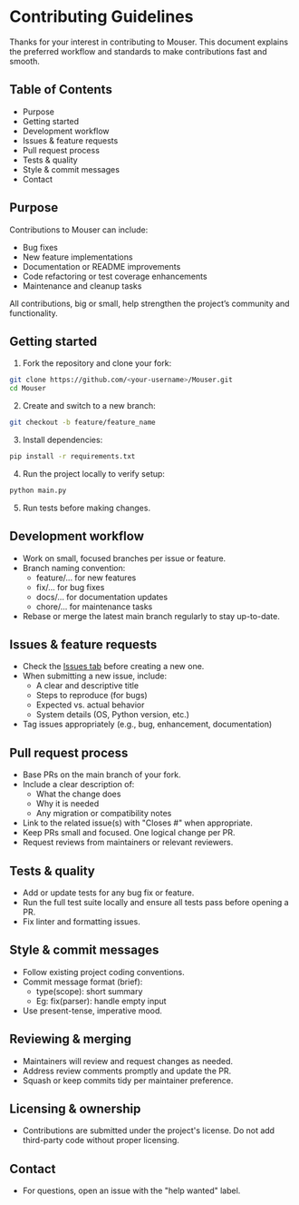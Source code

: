 # Contributing Guidelines

Thanks for your interest in contributing to Mouser. This document explains the preferred workflow and standards to make contributions fast and smooth.

## Table of Contents
- Purpose
- Getting started
- Development workflow
- Issues & feature requests
- Pull request process
- Tests & quality
- Style & commit messages
- Contact

## Purpose
Contributions to Mouser can include:

- Bug fixes
- New feature implementations
- Documentation or README improvements
- Code refactoring or test coverage enhancements
- Maintenance and cleanup tasks

All contributions, big or small, help strengthen the project’s community and functionality.

## Getting started

1. Fork the repository and clone your fork:
```bash
git clone https://github.com/<your-username>/Mouser.git
cd Mouser
```
2. Create and switch to a new branch:
```bash
git checkout -b feature/feature_name
```
3. Install dependencies:
```bash
pip install -r requirements.txt
```
4. Run the project locally to verify setup:
```bash
python main.py
```
5. Run tests before making changes.

## Development workflow
- Work on small, focused branches per issue or feature.
- Branch naming convention:
   - feature/... for new features
   - fix/... for bug fixes
   - docs/... for documentation updates
   - chore/... for maintenance tasks
- Rebase or merge the latest main branch regularly to stay up-to-date.

## Issues & feature requests

- Check the [Issues tab](https://github.com/oss-slu/Mouser/issues) before creating a new one.
- When submitting a new issue, include:
  - A clear and descriptive title
  - Steps to reproduce (for bugs)
  - Expected vs. actual behavior
  - System details (OS, Python version, etc.)
- Tag issues appropriately (e.g., bug, enhancement, documentation)

## Pull request process
- Base PRs on the main branch of your fork.
- Include a clear description of:
  - What the change does
  - Why it is needed
  - Any migration or compatibility notes
- Link to the related issue(s) with "Closes #<issue>" when appropriate.
- Keep PRs small and focused. One logical change per PR.
- Request reviews from maintainers or relevant reviewers.

## Tests & quality
- Add or update tests for any bug fix or feature.
- Run the full test suite locally and ensure all tests pass before opening a PR.
- Fix linter and formatting issues.

## Style & commit messages
- Follow existing project coding conventions.
- Commit message format (brief):
  - type(scope): short summary
  - Eg: fix(parser): handle empty input
- Use present-tense, imperative mood.

## Reviewing & merging
- Maintainers will review and request changes as needed.
- Address review comments promptly and update the PR.
- Squash or keep commits tidy per maintainer preference.

## Licensing & ownership
- Contributions are submitted under the project's license. Do not add third-party code without proper licensing.

## Contact
- For questions, open an issue with the "help wanted" label.